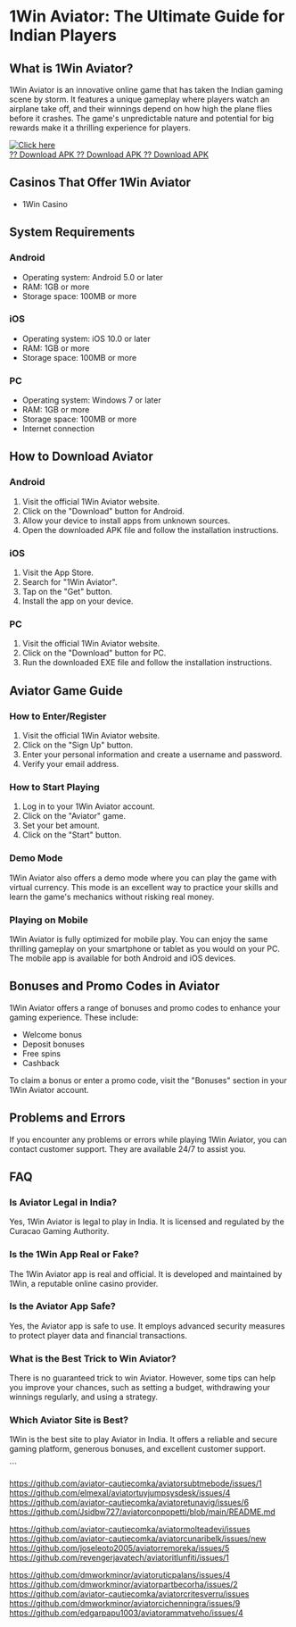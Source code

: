 # 1Win Aviator: The Ultimate Guide for Indian Players

## What is 1Win Aviator?

1Win Aviator is an innovative online game that has taken the Indian
gaming scene by storm. It features a unique gameplay where players watch
an airplane take off, and their winnings depend on how high the plane
flies before it crashes. The game\'s unpredictable nature and potential
for big rewards make it a thrilling experience for players.

[![Click
here](https://readscoops.com/wp-content/uploads/2023/03/Readscoop-aviator-1-1.jpg)](https://traff.sbs/deff)\
[?? Download APK ?? Download APK ?? Download
APK](https://traff.sbs/deff)

## Casinos That Offer 1Win Aviator

-   1Win Casino

## System Requirements

### Android

-   Operating system: Android 5.0 or later
-   RAM: 1GB or more
-   Storage space: 100MB or more

### iOS

-   Operating system: iOS 10.0 or later
-   RAM: 1GB or more
-   Storage space: 100MB or more

### PC

-   Operating system: Windows 7 or later
-   RAM: 1GB or more
-   Storage space: 100MB or more
-   Internet connection

## How to Download Aviator

### Android

1.  Visit the official 1Win Aviator website.
2.  Click on the "Download" button for Android.
3.  Allow your device to install apps from unknown sources.
4.  Open the downloaded APK file and follow the installation
    instructions.

### iOS

1.  Visit the App Store.
2.  Search for "1Win Aviator".
3.  Tap on the "Get" button.
4.  Install the app on your device.

### PC

1.  Visit the official 1Win Aviator website.
2.  Click on the "Download" button for PC.
3.  Run the downloaded EXE file and follow the installation
    instructions.

## Aviator Game Guide

### How to Enter/Register

1.  Visit the official 1Win Aviator website.
2.  Click on the "Sign Up" button.
3.  Enter your personal information and create a username and password.
4.  Verify your email address.

### How to Start Playing

1.  Log in to your 1Win Aviator account.
2.  Click on the "Aviator" game.
3.  Set your bet amount.
4.  Click on the "Start" button.

### Demo Mode

1Win Aviator also offers a demo mode where you can play the game with
virtual currency. This mode is an excellent way to practice your skills
and learn the game\'s mechanics without risking real money.

### Playing on Mobile

1Win Aviator is fully optimized for mobile play. You can enjoy the same
thrilling gameplay on your smartphone or tablet as you would on your PC.
The mobile app is available for both Android and iOS devices.

## Bonuses and Promo Codes in Aviator

1Win Aviator offers a range of bonuses and promo codes to enhance your
gaming experience. These include:

-   Welcome bonus
-   Deposit bonuses
-   Free spins
-   Cashback

To claim a bonus or enter a promo code, visit the "Bonuses"
section in your 1Win Aviator account.

## Problems and Errors

If you encounter any problems or errors while playing 1Win Aviator, you
can contact customer support. They are available 24/7 to assist you.

## FAQ

### Is Aviator Legal in India?

Yes, 1Win Aviator is legal to play in India. It is licensed and
regulated by the Curacao Gaming Authority.

### Is the 1Win App Real or Fake?

The 1Win Aviator app is real and official. It is developed and
maintained by 1Win, a reputable online casino provider.

### Is the Aviator App Safe?

Yes, the Aviator app is safe to use. It employs advanced security
measures to protect player data and financial transactions.

### What is the Best Trick to Win Aviator?

There is no guaranteed trick to win Aviator. However, some tips can help
you improve your chances, such as setting a budget, withdrawing your
winnings regularly, and using a strategy.

### Which Aviator Site is Best?

1Win is the best site to play Aviator in India. It offers a reliable and
secure gaming platform, generous bonuses, and excellent customer
support.

\`\`\`

https://github.com/aviator-cautiecomka/aviatorsubtmebode/issues/1
https://github.com/elmexal/aviatortuyjumpsysdesk/issues/4
https://github.com/aviator-cautiecomka/aviatoretunavig/issues/6
https://github.com/Jsidbw727/aviatorconpopetti/blob/main/README.md

https://github.com/aviator-cautiecomka/aviatormolteadevi/issues
https://github.com/aviator-cautiecomka/aviatorcunaribelk/issues/new
https://github.com/joseleoto2005/aviatorremoreka/issues/5
https://github.com/revengerjavatech/aviatoritlunfiti/issues/1

https://github.com/dmworkminor/aviatoruticpalans/issues/4
https://github.com/dmworkminor/aviatorpartbecorha/issues/2
https://github.com/aviator-cautiecomka/aviatorcritesverru/issues
https://github.com/dmworkminor/aviatorcichenningra/issues/9
https://github.com/edgarpapu1003/aviatorammatveho/issues/4
